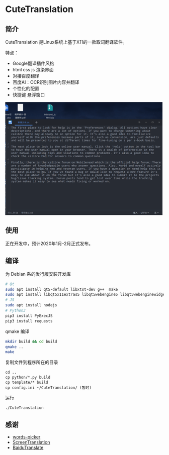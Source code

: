# CuteTranslation
## 简介
CuteTranslation 是Linux系统上基于X11的一款取词翻译软件。

特点：
+ Google翻译插件风格
+ html css js 渲染界面
+ 对接百度翻译
+ 百度AI：OCR识别图片内容并翻译
+ 个性化的配置
+ 快捷键 悬浮窗口

<img src="pic/demo1.gif" width="500" height="360">


## 使用
正在开发中，预计2020年1月-2月正式发布。
## 编译
为 Debian 系的发行版安装开发库
```bash
# Qt
sudo apt install qt5-default libxtst-dev g++  make
sudo apt install libqt5x11extras5 libqt5webengine5 libqt5webenginewidgets5 qtwebengine5-dev
# JS
sudo apt install nodejs
# Python3
pip3 install PyExecJS
pip3 install requests
```
qmake 编译
```bash
mkdir build && cd build
qmake ..
make
```
复制文件到程序所在的目录
```
cd ..
cp python/*.py build
cp template/* build
cp config.ini ~/CuteTranslation/ (暂时)
```
运行
```
./CuteTranslation
```
## 感谢
+ [words-picker](https://github.com/ziqiangxu/words-picker)
+ [ScreenTranslation](https://github.com/ziqiangxu/words-picker)
+ [BaiduTranslate](https://github.com/ZCY01/BaiduTranslate)